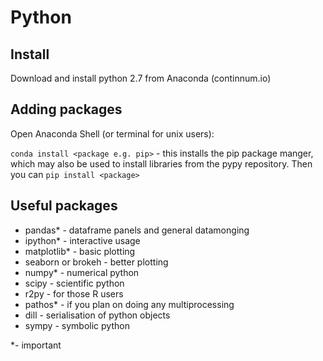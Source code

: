 # Python

## Install
Download and install python 2.7 from Anaconda (continnum.io)

## Adding packages
Open Anaconda Shell (or terminal for unix users):

`conda install <package e.g. pip>` - this installs the pip package manger, which may also be used to install libraries from the pypy repository. Then you can `pip install <package>`
## Useful packages
 - pandas* - dataframe panels and general datamonging
 - ipython* - interactive usage
 - matplotlib* - basic plotting
 - seaborn or brokeh - better plotting
 - numpy* - numerical python
 - scipy - scientific python
 - r2py - for those R users
 - pathos* - if you plan on doing any multiprocessing
 - dill - serialisation of python objects
 - sympy - symbolic python
 
 *- important
 
 
 
 
